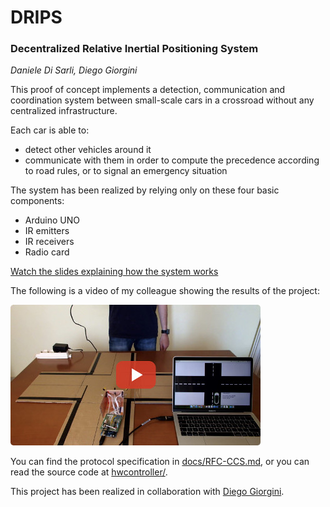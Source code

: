 # DRIPS
### Decentralized Relative Inertial Positioning System
_Daniele Di Sarli, Diego Giorgini_

This proof of concept implements a detection, communication and coordination system between small-scale cars in a crossroad without any centralized infrastructure.

Each car is able to:

 * detect other vehicles around it
 * communicate with them in order to compute the precedence according to road rules, or to signal an emergency situation

The system has been realized by relying only on these four basic components:

 * Arduino UNO
 * IR emitters
 * IR receivers
 * Radio card

[Watch the slides explaining how the system works](docs/slides-2017-06-04.pdf)

The following is a video of my colleague showing the results of the project:

[![Watch the video](resources/video-preview.jpg)](https://youtu.be/jqtYrXdcc9c)

You can find the protocol specification in [docs/RFC-CCS.md](docs/RFC-CCS.md), or you can
read the source code at [hwcontroller/](hwcontroller/).

This project has been realized in collaboration with [Diego Giorgini](https://github.com/diegobit).
